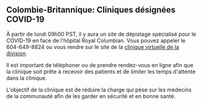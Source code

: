 ## Colombie-Britannique: Cliniques désignées COVID-19

À partir de lundi 09h00 PST, il y aura un site de dépistage spécialisé pour le COVID-19 en face de l'hôpital Royal Columbian. Vous pouvez appeler le 604-649-8824 ou vous rendre sur le site de la [clinique virtuelle de la division](https://www.divisionsbc.ca/fraser-northwest/influenza-symptom-testing-center?utm_source=Fraser+Northwest+Division+Members&utm_campaign=a1844c851f-EMAIL_CAMPAIGN_2020_03_12_11_43https://www.divisionsbc.ca/fraser-northwest/influenza-symptom-testing-center?utm_source=Fraser_01&utm_medium=email&utm_term=0_916bba9feb-a1844c851f-137196041&mc_cid=a1844c851f#nomination).

Il est important de téléphoner ou de prendre rendez-vous en ligne afin que la clinique soit prête à recevoir des patients et de limiter les temps d'attente dans la clinique.

L'objectif de la clinique est de réduire la charge qui pèse sur les médecins de la communauté afin de les garder en sécurité et en bonne santé.
